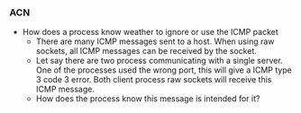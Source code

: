 
### ACN
- How does a process know weather to ignore or use the ICMP packet
	- There are many ICMP messages sent to a host. When using raw sockets, all ICMP messages can be received by the socket. 
	- Let say there are two process communicating with a single server. One of the processes used the wrong port, this will give a ICMP type 3 code 3 error. Both client process raw sockets will receive this ICMP message.
	- How does the process know this message is intended for it?